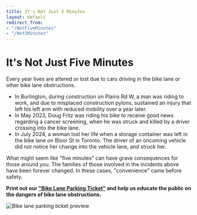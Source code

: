 ```yaml
---
title: It's Not Just 5 Minutes
layout: default
redirect_from:
- "/NotFiveMinutes"
- "/Not5Minutes"
---
```


# It's Not Just Five Minutes
Every year lives are altered or lost due to cars driving in the bike lane or other bike lane obstructions. 
* In Burlington, during construction on Plains Rd W, a man was riding to work, and due to misplaced construction pylons, sustained an injury that left his left arm with reduced mobility over a year later. 
* In May 2023, Doug Fritz was riding his bike to receive good news regarding a cancer screening, when he was struck and killed by a driver crossing into the bike lane. 
* In July 2024, a woman lost her life when a storage container was left in the bike lane on Bloor St in Toronto. The driver of an oncoming vehicle did not notice her change into the vehicle lane, and struck her. 

What might seem like "five minutes" can have grave consequences for those around you. The families of those involved in the incidents above have been forever changed. In these cases, "convenience" came before safety.

**Print out our ["Bike Lane Parking Ticket"](/uploads/bike-lane-ticket-not-five-minutes.pdf) and help us educate the public on the dangers of bike lane obstructions.**

<a href="/uploads/bike-lane-ticket-not-five-minutes.pdf"><img alt="Bike lane parking ticket preview" src="/uploads/bike-lane-ticket-p1.png" style="max-width: 100%; max-height: 400px;float: left; margin-right: 16px" /></a>